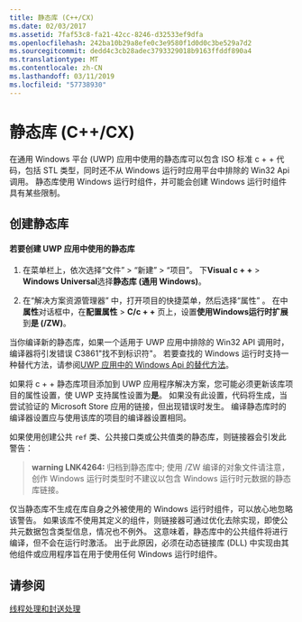 ```yaml
---
title: 静态库 (C++/CX)
ms.date: 02/03/2017
ms.assetid: 7faf53c8-fa21-42cc-8246-d32533ef9dfa
ms.openlocfilehash: 242ba10b29a8efe0c3e9580f1d0d0c3be529a7d2
ms.sourcegitcommit: dedd4c3cb28adec3793329018b9163ffddf890a4
ms.translationtype: MT
ms.contentlocale: zh-CN
ms.lasthandoff: 03/11/2019
ms.locfileid: "57738930"
---
```

# <a name="static-libraries-ccx"></a>静态库 (C++/CX)

在通用 Windows 平台 (UWP) 应用中使用的静态库可以包含 ISO 标准 c + + 代码，包括 STL 类型，同时还不从 Windows 运行时应用平台中排除的 Win32 Api 调用。 静态库使用 Windows 运行时组件，并可能会创建 Windows 运行时组件具有某些限制。

## <a name="creating-static-libraries"></a>创建静态库

#### <a name="to-create-a-static-library-for-use-in-a-uwp-app"></a>若要创建 UWP 应用中使用的静态库

1. 在菜单栏上，依次选择“文件” > “新建” > “项目”。 下**Visual c + +** > **Windows Universal**选择**静态库 (通用 Windows)**。

1. 在“解决方案资源管理器” 中，打开项目的快捷菜单，然后选择“属性” 。 在中**属性**对话框中，在**配置属性** > **C/c + +** 页上，设置**使用Windows运行时扩展**到**是 (/ZW)**。

当你编译新的静态库，如果一个适用于 UWP 应用中排除的 Win32 API 调用时，编译器将引发错误 C3861"找不到标识符"。 若要查找的 Windows 运行时支持一种替代方法，请参阅[UWP 应用中的 Windows Api 的替代方法](/uwp/win32-and-com/alternatives-to-windows-apis-uwp)。

如果将 c + + 静态库项目添加到 UWP 应用程序解决方案，您可能必须更新该库项目的属性设置，使 UWP 支持属性设置为**是**。 如果没有此设置，代码将生成，当尝试验证的 Microsoft Store 应用的链接，但出现错误时发生。 编译静态库时的编译器设置应与使用该库的项目的编译器设置相同。

如果使用创建公共 `ref` 类、公共接口类或公共值类的静态库，则链接器会引发此警告：

> **warning LNK4264:** 归档到静态库中; 使用 /ZW 编译的对象文件请注意，创作 Windows 运行时类型时不建议以包含 Windows 运行时元数据的静态库链接。

仅当静态库不生成在库自身之外被使用的 Windows 运行时组件，可以放心地忽略该警告。 如果该库不使用其定义的组件，则链接器可通过优化去除实现，即使公共元数据包含类型信息，情况也不例外。 这意味着，静态库中的公共组件将进行编译，但不会在运行时激活。 出于此原因，必须在动态链接库 (DLL) 中实现由其他组件或应用程序旨在用于使用任何 Windows 运行时组件。

## <a name="see-also"></a>请参阅

[线程处理和封送处理](../cppcx/threading-and-marshaling-c-cx.md)
